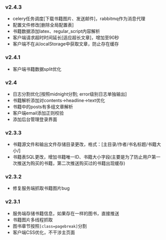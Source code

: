 ### v2.4.3 ###
+ celery任务调度[下载书籍图片、发送邮件]，rabbitmq作为消息代理
+ 配置文件修改[删除全局配置表]
+ 书籍数据添加latex、regular_script内容解析
+ 客户端请求超时时间延长[适应超长文章]，增加至90秒
+ 客户端不在从localStorage中获取文章，防止存在缓存

### v2.4.1 ###
+ 客户端书籍数据split优化

### v2.4 ###
+ 日志分割优化[按照midnight分割; error级别日志单独输出]
+ 书籍解析添加对contents->headline->text优化
+ 书籍中的posts有多组文章解析
+ 客户端email添加正则校验
+ 添加后台管理登录界面

### v2.3.3 ###
+ 书籍源文件和输出文件存储目录更改，格式：[主目录/作者/书名标题/书籍大小/]
+ 书籍表SQL更改，增加书籍唯一ID、书籍大小字段(主要是为了防止用户第一次推送为购买的书籍，第二次推送购买过的书籍出现缓存)

### v2.3.2 ###
+ 修复服务端抓取书籍图片bug

### v2.3.1 ###
+ 服务端存储书籍信息，如果存在一样的图书，直接推送
+ 书籍图片多线程抓取
+ 图书章节按照`[class=pagebreak]`分割
+ 客户端CSS优化，不干涉主页面
